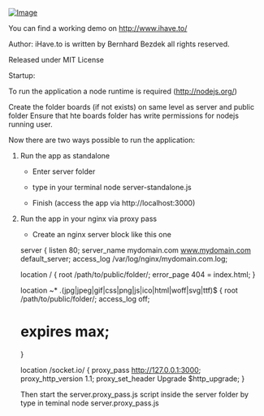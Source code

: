 
[ ![Image](http://cdn.alternativeto.net/s/baa06179-4709-e211-a334-0025902c7e73_6_full.png "Image title") ](http://www.ihave.to/do/)

You can find a working demo on http://www.ihave.to/

Author:
iHave.to is written by Bernhard Bezdek all rights reserved.

Released under MIT License




Startup:


To run the application a node runtime is required (http://nodejs.org/)

Create the folder boards (if not exists) on same level as server and public folder
Ensure that hte boards folder has write permissions for nodejs running user.

Now there are two ways possible to run the application:

1) Run the app as standalone



    - Enter server folder
    - type in your terminal node server-standalone.js

    - Finish (access the app via http://localhost:3000)

2) Run the app in your nginx via proxy pass

    - Create an nginx server block like this one

	server {
     listen 80;
     server_name mydomain.com www.mydomain.com default_server;
     access_log /var/log/nginx/mydomain.com.log;



     location / {
        root /path/to/public/folder/;
        error_page    404 = index.html;
     }

     location ~* \.(jpg|jpeg|gif|css|png|js|ico|html|woff|svg|ttf)$ {
       root /path/to/public/folder/;
       access_log off;
      # expires max;
     }

     location /socket.io/ {
            proxy_pass http://127.0.0.1:3000;
            proxy_http_version 1.1;
            proxy_set_header Upgrade $http_upgrade;
     }


     Then start the server.proxy_pass.js script inside the server folder by type in teminal
     node server.proxy_pass.js


